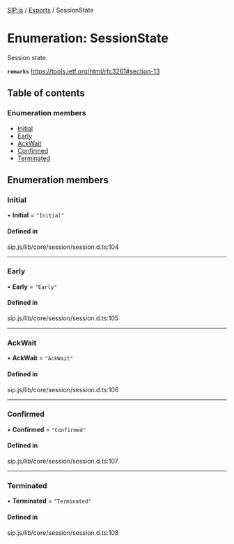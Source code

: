 [SIP.js](../README.md) / [Exports](../modules.md) / SessionState

# Enumeration: SessionState

Session state.

**`remarks`**
https://tools.ietf.org/html/rfc3261#section-13

## Table of contents

### Enumeration members

- [Initial](SessionState.md#initial)
- [Early](SessionState.md#early)
- [AckWait](SessionState.md#ackwait)
- [Confirmed](SessionState.md#confirmed)
- [Terminated](SessionState.md#terminated)

## Enumeration members

### Initial

• **Initial** = `"Initial"`

#### Defined in

sip.js/lib/core/session/session.d.ts:104

___

### Early

• **Early** = `"Early"`

#### Defined in

sip.js/lib/core/session/session.d.ts:105

___

### AckWait

• **AckWait** = `"AckWait"`

#### Defined in

sip.js/lib/core/session/session.d.ts:106

___

### Confirmed

• **Confirmed** = `"Confirmed"`

#### Defined in

sip.js/lib/core/session/session.d.ts:107

___

### Terminated

• **Terminated** = `"Terminated"`

#### Defined in

sip.js/lib/core/session/session.d.ts:108

